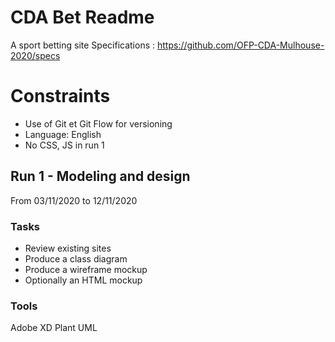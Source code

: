 # CDA Bet Readme

A sport betting site
Specifications : https://github.com/OFP-CDA-Mulhouse-2020/specs

# Constraints

- Use of Git et Git Flow for versioning
- Language: English
- No CSS, JS in run 1

## Run 1 - Modeling and design

From 03/11/2020 to 12/11/2020

### Tasks

- Review existing sites
- Produce a class diagram
- Produce a wireframe mockup
- Optionally an HTML mockup

### Tools

Adobe XD
Plant UML
